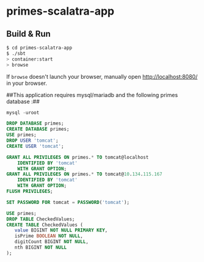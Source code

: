 # primes-scalatra-app #

## Build & Run ##

```sh
$ cd primes-scalatra-app
$ ./sbt
> container:start
> browse
```

If `browse` doesn't launch your browser, manually open [http://localhost:8080/](http://localhost:8080/) in your browser.

##This application requires mysql/mariadb and the following primes database :##
```sql
mysql -uroot

DROP DATABASE primes;
CREATE DATABASE primes;
USE primes;
DROP USER 'tomcat';
CREATE USER 'tomcat';

GRANT ALL PRIVILEGES ON primes.* TO tomcat@localhost
    IDENTIFIED BY 'tomcat'
    WITH GRANT OPTION;
GRANT ALL PRIVILEGES ON primes.* TO tomcat@10.134.115.167
    IDENTIFIED BY 'tomcat'
    WITH GRANT OPTION;
FLUSH PRIVILEGES;

SET PASSWORD FOR tomcat = PASSWORD('tomcat');

USE primes;
DROP TABLE CheckedValues;
CREATE TABLE CheckedValues (
   value BIGINT NOT NULL PRIMARY KEY,
   isPrime BOOLEAN NOT NULL,
   digitCount BIGINT NOT NULL,
   nth BIGINT NOT NULL
);

```